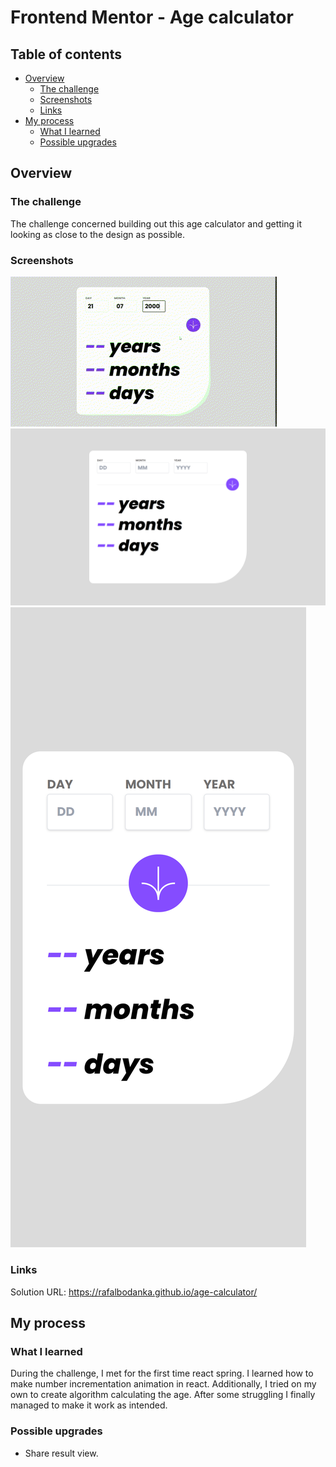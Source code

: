# Frontend Mentor - Age calculator

## Table of contents

- [Overview](#overview)
  - [The challenge](#the-challenge)
  - [Screenshots](#screenshots)
  - [Links](#links)
- [My process](#my-process)
  - [What I learned](#what-i-learned)
  - [Possible upgrades](#possible-upgrades)

## Overview

### The challenge

The challenge concerned building out this age calculator and getting it looking as close to the design as possible.

### Screenshots

![](./app.gif)
![](./screenshot-desktop.png)
![](./screenshot-mobile.png)

### Links

Solution URL: https://rafalbodanka.github.io/age-calculator/

## My process

### What I learned

During the challenge, I met for the first time react spring. I learned how to make number incrementation animation in react.
Additionally, I tried on my own to create algorithm calculating the age. After some struggling I finally managed to make it work as intended.

### Possible upgrades

 - Share result view.

